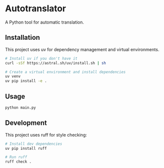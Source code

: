 # Autotranslator

A Python tool for automatic translation.

## Installation

This project uses uv for dependency management and virtual environments.

```bash
# Install uv if you don't have it
curl -sSf https://astral.sh/uv/install.sh | sh

# Create a virtual environment and install dependencies
uv venv
uv pip install -e .
```

## Usage

```bash
python main.py
```

## Development

This project uses ruff for style checking:

```bash
# Install dev dependencies
uv pip install ruff

# Run ruff
ruff check .
```
